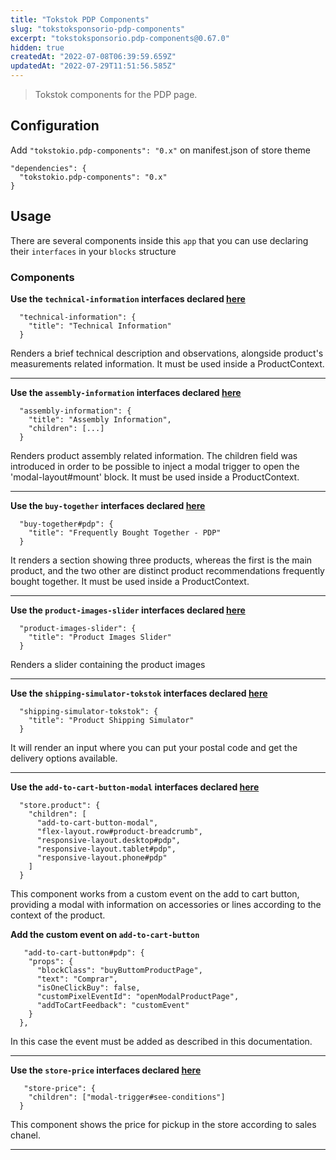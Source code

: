 ```yaml
---
title: "Tokstok PDP Components"
slug: "tokstoksponsorio-pdp-components"
excerpt: "tokstoksponsorio.pdp-components@0.67.0"
hidden: true
createdAt: "2022-07-08T06:39:59.659Z"
updatedAt: "2022-07-29T11:51:56.585Z"
---
```

> Tokstok components for the PDP page.

## Configuration

Add `"tokstokio.pdp-components": "0.x"` on manifest.json of store theme

```tsx
"dependencies": {
  "tokstokio.pdp-components": "0.x"
}
```

## Usage

There are several components inside this `app` that you can use declaring their `interfaces` in your `blocks` structure

### Components

**Use the `technical-information` interfaces declared [here](../store/interfaces.json)**

```tsx
  "technical-information": {
    "title": "Technical Information"
  }
```

Renders a brief technical description and observations, alongside product's measurements related information.
It must be used inside a ProductContext.

---

**Use the `assembly-information` interfaces declared [here](../store/interfaces.json)**

```tsx
  "assembly-information": {
    "title": "Assembly Information",
    "children": [...]
  }
```

Renders product assembly related information. The children field was introduced in order to be possible to inject a modal trigger to open the 'modal-layout#mount' block.
It must be used inside a ProductContext.

---

**Use the `buy-together` interfaces declared [here](../store/interfaces.json)**

```tsx
  "buy-together#pdp": {
    "title": "Frequently Bought Together - PDP"
  }
```

It renders a section showing three products, whereas the first is the main product, and the two other are distinct product recommendations frequently bought together.
It must be used inside a ProductContext.

---

**Use the `product-images-slider` interfaces declared [here](../store/interfaces.json)**

```tsx
  "product-images-slider": {
    "title": "Product Images Slider"
  }
```

Renders a slider containing the product images

---

**Use the `shipping-simulator-tokstok` interfaces declared [here](../store/interfaces.json)**

```tsx
  "shipping-simulator-tokstok": {
    "title": "Product Shipping Simulator"
  }
```

It will render an input where you can put your postal code and get the delivery options available.

---

**Use the `add-to-cart-button-modal` interfaces declared [here](../store/interfaces.json)**

```tsx
  "store.product": {
    "children": [
      "add-to-cart-button-modal",
      "flex-layout.row#product-breadcrumb",
      "responsive-layout.desktop#pdp",
      "responsive-layout.tablet#pdp",
      "responsive-layout.phone#pdp"
    ]
  }
```

This component works from a custom event on the add to cart button, providing a modal with information on accessories or lines according to the context of the product.

**Add the custom event on `add-to-cart-button`**

```tsx
   "add-to-cart-button#pdp": {
    "props": {
      "blockClass": "buyButtomProductPage",
      "text": "Comprar",
      "isOneClickBuy": false,
      "customPixelEventId": "openModalProductPage",
      "addToCartFeedback": "customEvent"
    }
  },
```

In this case the event must be added as described in this documentation.

---

**Use the `store-price` interfaces declared [here](../store/interfaces.json)**

```tsx
   "store-price": {
    "children": ["modal-trigger#see-conditions"]
  }
```

This component shows the price for pickup in the store according to sales chanel.

---